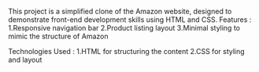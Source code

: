 This project is a simplified clone of the Amazon website, designed to demonstrate front-end development skills using HTML and CSS.
Features :
1.Responsive navigation bar
2.Product listing layout
3.Minimal styling to mimic the structure of Amazon

Technologies Used :
1.HTML for structuring the content
2.CSS for styling and layout

